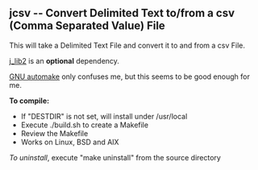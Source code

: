 ## jcsv -- Convert Delimited Text to/from a csv (Comma Separated Value) File

This will take a Delimited Text File and convert it to and from
a csv File. 

[j\_lib2](https://github.com/jmcunx/j_lib2) is an **optional** dependency.

[GNU automake](https://en.wikipedia.org/wiki/Automake)
only confuses me, but this seems to be good enough for me.

**To compile:**
* If "DESTDIR" is not set, will install under /usr/local
* Execute ./build.sh to create a Makefile
* Review the Makefile
* Works on Linux, BSD and AIX

_To uninstall_, execute
"make uninstall"
from the source directory
